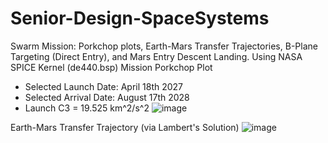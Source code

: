 # Senior-Design-SpaceSystems
Swarm Mission: Porkchop plots, Earth-Mars Transfer Trajectories, B-Plane Targeting (Direct Entry), and Mars Entry Descent Landing.
Using NASA SPICE Kernel (de440.bsp)
Mission Porkchop Plot
- Selected Launch Date: April 18th 2027
- Selected Arrival Date: August 17th 2028
- Launch C3 = 19.525 km^2/s^2
![image](https://user-images.githubusercontent.com/103686807/163491598-78a4c219-d0ad-48dc-b68e-e2dee32d6ca7.png)

Earth-Mars Transfer Trajectory (via Lambert's Solution)
![image](https://user-images.githubusercontent.com/103686807/163491731-609f17ee-a86c-4089-98d8-4589c2e4ece0.png)

